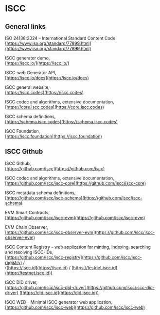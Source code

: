 # ISCC

## General links

ISO 24138:2024 – International Standard Content Code\
[https://www.iso.org/standard/77899.html](https://www.iso.org/standard/77899.html)

ISCC generator demo,\
[https://iscc.io/](https://iscc.io/)

ISCC-web Generator API,\
[https://iscc.io/docs](https://iscc.io/docs)

ISCC general website,\
[https://iscc.codes](https://iscc.codes)

ISCC codec and algorithms, extensive documentation,\
[https://core.iscc.codes](https://core.iscc.codes)

ISCC schema definitions,\
[https://schema.iscc.codes](https://schema.iscc.codes)

ISCC Foundation,\
[https://iscc.foundation](https://iscc.foundation)

## ISCC Github

ISCC Github,\
[https://github.com/iscc](https://github.com/iscc)

ISCC codec and algorithms, extensive documentation,\
[https://github.com/iscc/iscc-core](https://github.com/iscc/iscc-core)

ISCC metadata schema definitions,\
[https://github.com/iscc/iscc-schema](https://github.com/iscc/iscc-schema)

EVM Smart Contracts,\
[https://github.com/iscc/iscc-evm](https://github.com/iscc/iscc-evm)

EVM Chain Observer,\
[https://github.com/iscc/iscc-observer-evm](https://github.com/iscc/iscc-observer-evm)

ISCC Content Registry – web application for minting, indexing, searching and resolving ISCC-IDs,\
[https://github.com/iscc/iscc-registry](https://github.com/iscc/iscc-registry) /\
([https://iscc.id](https://iscc.id) / [https://testnet.iscc.id](https://testnet.iscc.id))

ISCC DID driver,\
[https://github.com/iscc/iscc-did-driver](https://github.com/iscc/iscc-did-driver) ([https://did.iscc.id](https://did.iscc.id))

ISCC WEB – Minimal ISCC generator web application,\
[https://github.com/iscc/iscc-web](https://github.com/iscc/iscc-web)
